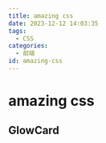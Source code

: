 ```yaml
---
title: amazing css
date: 2023-12-12 14:03:35
tags:
  - CSS
categories:
  - 前端
id: amazing-css
---
```


# amazing css

## GlowCard

<div class="flex gap4">
<GlowCard class="flex-auto h-30ch"></GlowCard>
<GlowCard class="flex-auto h-30ch"></GlowCard>
</div>
